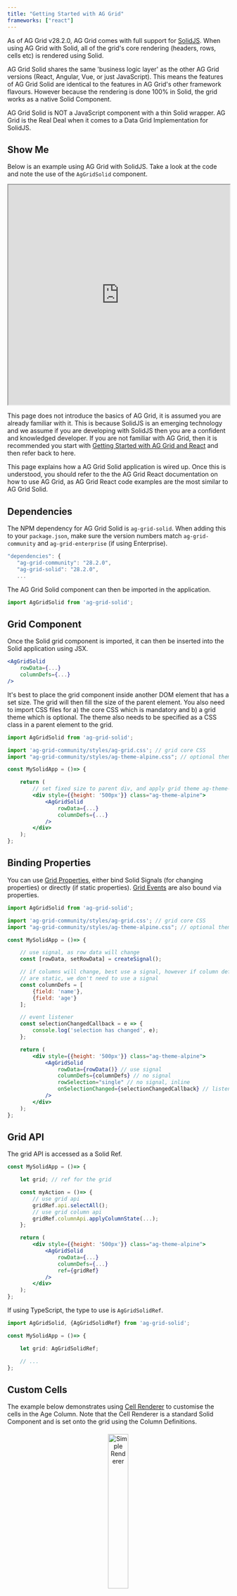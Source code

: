```yaml
---
title: "Getting Started with AG Grid"
frameworks: ["react"]
---
```


As of AG Grid v28.2.0, AG Grid comes with full support for [SolidJS](https://www.solidjs.com/). When using AG Grid with Solid, all of the grid's core rendering (headers, rows, cells etc) is rendered using Solid.

<video-section id="0yksxqGDdqQ" title="Video Tutorial for Getting Started with AG Grid Community">
<p>
AG Grid Solid shares the same 'business logic layer' as the other AG Grid versions (React, Angular, Vue, or just JavaScript). This means the features of AG Grid Solid are identical to the features in AG Grid's other framework flavours. However because the rendering is done 100% in Solid, the grid works as a native Solid Component.

AG Grid Solid is NOT a JavaScript component with a thin Solid wrapper. AG Grid is the Real Deal when it comes to a Data Grid Implementation for SolidJS.
</p>
</video-section>


## Show Me

Below is an example using AG Grid with SolidJS. Take a look at the code and note the use of the ```AgGridSolid``` component.

<iframe style="width:100%; height: 500px" src="https://stackblitz.com/edit/solidjs-template-gvftye?embed=1&file=src/App.tsx"></iframe>

This page does not introduce the basics of AG Grid, it is assumed you are already familiar with it. This is because SolidJS is an emerging technology and we assume if you are developing with SolidJS then you are a confident and knowledged developer. If you are not familiar with AG Grid, then it is recommended you start with [Getting Started with AG Grid and React](/getting-started/) and then refer back to here.

This page explains how a AG Grid Solid application is wired up. Once this is understood, you should refer to the the AG Grid React documentation on how to use AG Grid, as AG Grid React code examples are the most similar to AG Grid Solid.

## Dependencies

The NPM dependency for AG Grid Solid is `ag-grid-solid`. When adding this to your `package.json`, make sure the version numbers match `ag-grid-community` and `ag-grid-enterprise` (if using Enterprise).

```jsx
"dependencies": {
   "ag-grid-community": "28.2.0",
   "ag-grid-solid": "28.2.0",
   ...
```

The AG Grid Solid component can then be imported in the application.

```jsx
import AgGridSolid from 'ag-grid-solid';
```

## Grid Component

Once the Solid grid component is imported, it can then be inserted into the Solid application using JSX.

```jsx
<AgGridSolid
    rowData={...}
    columnDefs={...}
/>
```

It's best to place the grid component inside another DOM element that has a set size. The grid will then fill the size of the parent element. You also need to import CSS files for a) the core CSS which is mandatory and b) a grid theme which is optional. The theme also needs to be specified as a CSS class in a parent element to the grid.


```jsx
import AgGridSolid from 'ag-grid-solid';

import 'ag-grid-community/styles/ag-grid.css'; // grid core CSS
import "ag-grid-community/styles/ag-theme-alpine.css"; // optional theme

const MySolidApp = ()=> {

    return (
        // set fixed size to parent div, and apply grid theme ag-theme-alpine
        <div style={{height: '500px'}} class="ag-theme-alpine">
            <AgGridSolid
                rowData={...}
                columnDefs={...}
            />
        </div>
    );
};

```

## Binding Properties

You can use [Grid Properties](/grid-options/), either bind Solid Signals (for changing properties) or directly (if static properties). [Grid Events](/grid-events/) are also bound via properties.


```jsx
import AgGridSolid from 'ag-grid-solid';

import 'ag-grid-community/styles/ag-grid.css'; // grid core CSS
import "ag-grid-community/styles/ag-theme-alpine.css"; // optional theme

const MySolidApp = ()=> {

    // use signal, as row data will change
    const [rowData, setRowData] = createSignal();

    // if columns will change, best use a signal, however if column definitions
    // are static, we don't need to use a signal
    const columnDefs = [
        {field: 'name'},
        {field: 'age'}
    ];

    // event listener
    const selectionChangedCallback = e => {
        console.log('selection has changed', e);
    };

    return (
        <div style={{height: '500px'}} class="ag-theme-alpine">
            <AgGridSolid
                rowData={rowData()} // use signal
                columnDefs={columnDefs} // no signal
                rowSelection="single" // no signal, inline
                onSelectionChanged={selectionChangedCallback} // listen for grid event
            />
        </div>
    );
};

```

## Grid API

The grid API is accessed as a Solid Ref.

```jsx
const MySolidApp = ()=> {

    let grid; // ref for the grid

    const myAction = ()=> {
        // use grid api
        gridRef.api.selectAll();
        // use grid column api
        gridRef.columnApi.applyColumnState(...);
    };

    return (
        <div style={{height: '500px'}} class="ag-theme-alpine">
            <AgGridSolid
                rowData={...}
                columnDefs={...}
                ref={gridRef} 
            />
        </div>
    );
};

```

If using TypeScript, the type to use is ```AgGridSolidRef```.


```jsx
import AgGridSolid, {AgGridSolidRef} from 'ag-grid-solid';

const MySolidApp = ()=> {

    let grid: AgGridSolidRef;

    // ...
};

```

## Custom Cells

The example below demonstrates using [Cell Renderer](/component-cell-renderer/) to customise the cells in the Age Column. Note that the Cell Renderer is a standard Solid Component and is set onto the grid using the Column Definitions.

<div class="ag-styles" style="text-align: center; margin-top: 20px; margin-bottom: 20px;">
    <img src="resources/renderer.png" alt="Simple Renderer" style="width: 30%;" />
    <div>Fig 1. Simple Cell Renderer Component</div>
    <div class="text-right" style="margin-top: 8px">
        <open-in-cta type="stackblitz" href="https://stackblitz.com/edit/solidjs-template-z3ncqk?embed=1&file=src/App.tsx" />
    </div>
    <div style="clear:both"></div>
</div>

See [Cell Renderers](/component-cell-renderer/) for full details on creating React Cell Renderers and then apply this knowledge to Solid.

## Using Cell Editors

Below is an example showing different types of Solid [Cell Editors](/component-cell-editor/). Edit any cell by double clicking the mouse. The Gold and Silver Columns use custom Solid Components. Gold edits inside the cell and and Silver edits in a popup (`cellEditorPopup=true`).

A custom Cell Editor component requires the component to expose an API from the componet to the grid. Using React this is done using an Imperative Handle. In Solid this is done by calling `ref(api)` on the props.

```jsx
const api = {
    ...
};

props.ref(api);
```

<div class="ag-styles" style="text-align: center; margin-top: 20px; margin-bottom: 20px;">
    <img src="resources/editor.png" alt="Simple Editor" style="width: 30%;" />
    <div>Fig 2. Simple Cell Editor Component</div>
    <div class="text-right" style="margin-top: 8px">
        <open-in-cta type="stackblitz" href="https://stackblitz.com/edit/solidjs-template-bhhxsm?embed=1&file=src/App.tsx" />
    </div>
    <div style="clear:both"></div>
</div>

See [Cell Editors](/component-cell-editor/) for full details on creating React Cell Editors and then apply this knowledge to Solid.

## Customising Headers

This example demonstrates custom [Column Headers](/component-header/) and [Column Group Headers](/component-header/#header-group-components) using Solid components.

<div class="ag-styles" style="text-align: center; margin-top: 20px; margin-bottom: 20px;">
    <img src="resources/header.png" alt="Simple Header" style="width: 30%;" />
    <div>Fig 3. Simple Header Component</div>
    <div class="text-right" style="margin-top: 8px">
        <open-in-cta type="stackblitz" href="https://stackblitz.com/edit/solidjs-template-wnpr7s?embed=1&file=src/App.tsx" />
    </div>
    <div style="clear:both"></div>
</div>

See [Column Headers](/component-header/) and [Column Group Headers](/component-header/#header-group-components) for full details on creating these components with React and then apply this knowledge to Solid.


## Advanced Grid Features

Below is an example of AG Grid Solid showing more advanced features such as [Row Grouping](/grouping/), [Range Selection](/range-selection/) and [Integrated Charting](/integrated-charts/).

<div class="ag-styles" style="text-align: center; margin-top: 20px; margin-bottom: 20px;">
    <img src="resources/advanced.png" alt="Advanced Grid" style="width: 30%;" />
    <div>Fig 4. Advanced Grid</div>
    <div class="text-right" style="margin-top: 8px">
        <open-in-cta type="stackblitz" href="https://stackblitz.com/edit/solidjs-template-qsmpa3?embed=1&file=src/App.tsx" />
    </div>
    <div style="clear:both"></div>
</div>

## Master Detail

When the master grid is AG Grid Solid, then the detail grids also use AG Grid Solid. In the example both Master and Detail grids are using Solid Cell Renderers.

<div class="ag-styles" style="text-align: center; margin-top: 20px; margin-bottom: 20px;">
    <img src="resources/master-detail.png" alt="Master Detail Grid" style="width: 30%;" />
    <div>Fig 5. Master Detail Grid</div>
    <div class="text-right" style="margin-top: 8px">
        <open-in-cta type="stackblitz" href="https://stackblitz.com/edit/solidjs-template-vt3cco?embed=1&file=src/App.tsx" />
    </div>
    <div style="clear:both"></div>
</div>

## Modules

If using [AG Grid Modules](/modules/), the dependencies will be different.

```jsx
"dependencies": {
    "@ag-grid-community/core": "28.2.0",
    "@ag-grid-community/client-side-row-model": "28.2.0",
    "@ag-grid-community/solid": "28.2.0",
   ...
```

And the import will also be different.

```jsx
import AgGridSolid from '@ag-grid-community/solid';
```

The example below shows an AG Grid Solid example using modules.

<div class="ag-styles" style="text-align: center; margin-top: 20px; margin-bottom: 20px;">
    <img src="resources/simple.png" alt="Module Imports" style="width: 30%;" />
    <div>Fig 6. Simple Grid using Modules</div>
    <div class="text-right" style="margin-top: 8px">
        <open-in-cta type="stackblitz" href="https://stackblitz.com/edit/solidjs-template-skz4ot?embed=1&file=src/App.tsx" />
    </div>
    <div style="clear:both"></div>
</div>

